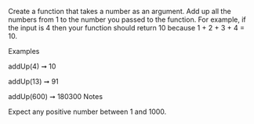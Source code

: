 Create a function that takes a number as an argument. Add up all the numbers from 1 to the number you passed to the function. For example, if the input is 4 then your function should return 10 because 1 + 2 + 3 + 4 = 10.

Examples

addUp(4) ➞ 10

addUp(13) ➞ 91

addUp(600) ➞ 180300
Notes

Expect any positive number between 1 and 1000.